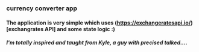 ### currency converter app

#### The application is very simple which uses (https://exchangeratesapi.io/)[exchangrates API] and some state logic :)
##### I'm totally inspired and taught from Kyle, a guy with precised talked....
